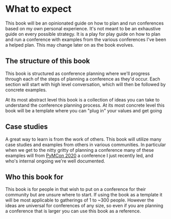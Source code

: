 # What to expect
This book will be an opinionated guide on how to plan and run conferences based on my own personal
experience. It's not meant to be an exhaustive guide on every possible strategy. It is 
a play for play guide on how to plan and run a conference with examples from the various conferences I've 
been a helped plan. This may change later on as the book evolves.

## The structure of this book
This book is structured as conference planning where we'll progress through each of the steps of
planning a conference as they'd occur. Each section will start with high level conversation,
which will then be followed by concrete examples.

At its most abstract level this book is a collection of ideas you can take to understand the
conference planning process. At its most concrete level this book will be a template where
you can "plug in" your values and get going

## Case studies
A great way to learn is from the work of others. This book will utilize many case studies
and examples from others in various communities. In particular when we get to the nitty gritty
of planning a conference many of these examples will from [PyMCon 2020](https://pymc-devs.github.io/pymcon/)
a conference I just recently led, and who's internal ongoing we're well documented.


## Who this book for
This book is for people in that wish to put on a conference for their
community but are unsure where to start. If using the book as a template it will be most applicable
to gatherings of 1 to ~300 people. However the ideas are universal for conferences of any size,
so even if you are planning a conference that is larger you can use this book as a reference.


